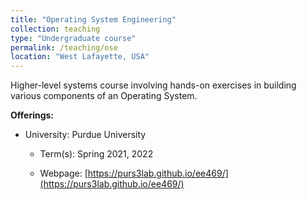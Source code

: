 ```yaml
---
title: "Operating System Engineering"
collection: teaching
type: "Undergraduate course"
permalink: /teaching/ose
location: "West Lafayette, USA"
---
```


Higher-level systems course involving hands-on exercises in building various
components of an Operating System.

**Offerings:**

* University: Purdue University

  * Term(s): Spring 2021, 2022

  * Webpage: [https://purs3lab.github.io/ee469/](https://purs3lab.github.io/ee469/)

